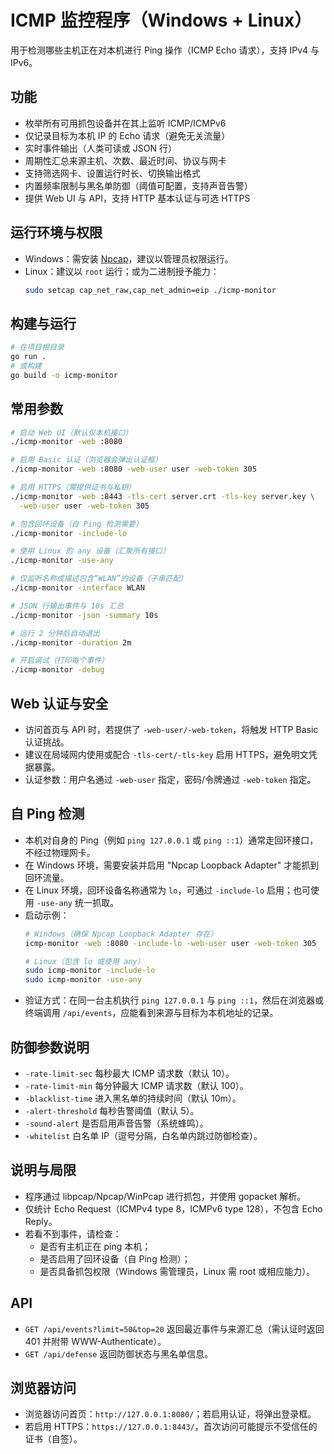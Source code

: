 # ICMP 监控程序（Windows + Linux）

用于检测哪些主机正在对本机进行 Ping 操作（ICMP Echo 请求），支持 IPv4 与 IPv6。

## 功能

- 枚举所有可用抓包设备并在其上监听 ICMP/ICMPv6
- 仅记录目标为本机 IP 的 Echo 请求（避免无关流量）
- 实时事件输出（人类可读或 JSON 行）
- 周期性汇总来源主机、次数、最近时间、协议与网卡
- 支持筛选网卡、设置运行时长、切换输出格式
- 内置频率限制与黑名单防御（阈值可配置，支持声音告警）
- 提供 Web UI 与 API，支持 HTTP 基本认证与可选 HTTPS

## 运行环境与权限

- Windows：需安装 [Npcap](https://npcap.com/)，建议以管理员权限运行。
- Linux：建议以 `root` 运行；或为二进制授予能力：
  ```bash
  sudo setcap cap_net_raw,cap_net_admin=eip ./icmp-monitor
  ```

## 构建与运行

```bash
# 在项目根目录
go run .
# 或构建
go build -o icmp-monitor
```

## 常用参数

```bash
# 启动 Web UI（默认仅本机接口）
./icmp-monitor -web :8080

# 启用 Basic 认证（浏览器会弹出认证框）
./icmp-monitor -web :8080 -web-user user -web-token 305

# 启用 HTTPS（需提供证书与私钥）
./icmp-monitor -web :8443 -tls-cert server.crt -tls-key server.key \
  -web-user user -web-token 305

# 包含回环设备（自 Ping 检测需要）
./icmp-monitor -include-lo

# 使用 Linux 的 any 设备（汇聚所有接口）
./icmp-monitor -use-any

# 仅监听名称或描述包含“WLAN”的设备（子串匹配）
./icmp-monitor -interface WLAN

# JSON 行输出事件与 10s 汇总
./icmp-monitor -json -summary 10s

# 运行 2 分钟后自动退出
./icmp-monitor -duration 2m

# 开启调试（打印每个事件）
./icmp-monitor -debug
```

## Web 认证与安全

- 访问首页与 API 时，若提供了 `-web-user/-web-token`，将触发 HTTP Basic 认证挑战。
- 建议在局域网内使用或配合 `-tls-cert/-tls-key` 启用 HTTPS，避免明文凭据暴露。
- 认证参数：用户名通过 `-web-user` 指定，密码/令牌通过 `-web-token` 指定。

## 自 Ping 检测

- 本机对自身的 Ping（例如 `ping 127.0.0.1` 或 `ping ::1`）通常走回环接口，不经过物理网卡。
- 在 Windows 环境，需要安装并启用 "Npcap Loopback Adapter" 才能抓到回环流量。
- 在 Linux 环境，回环设备名称通常为 `lo`，可通过 `-include-lo` 启用；也可使用 `-use-any` 统一抓取。
- 启动示例：
  ```bash
  # Windows（确保 Npcap Loopback Adapter 存在）
  icmp-monitor -web :8080 -include-lo -web-user user -web-token 305

  # Linux（包含 lo 或使用 any）
  sudo icmp-monitor -include-lo
  sudo icmp-monitor -use-any
  ```
- 验证方式：在同一台主机执行 `ping 127.0.0.1` 与 `ping ::1`，然后在浏览器或终端调用 `/api/events`，应能看到来源与目标为本机地址的记录。

## 防御参数说明

- `-rate-limit-sec` 每秒最大 ICMP 请求数（默认 10）。
- `-rate-limit-min` 每分钟最大 ICMP 请求数（默认 100）。
- `-blacklist-time` 进入黑名单的持续时间（默认 10m）。
- `-alert-threshold` 每秒告警阈值（默认 5）。
- `-sound-alert` 是否启用声音告警（系统蜂鸣）。
- `-whitelist` 白名单 IP（逗号分隔，白名单内跳过防御检查）。

## 说明与局限

- 程序通过 libpcap/Npcap/WinPcap 进行抓包，并使用 gopacket 解析。
- 仅统计 Echo Request（ICMPv4 type 8，ICMPv6 type 128），不包含 Echo Reply。
- 若看不到事件，请检查：
  - 是否有主机正在 ping 本机；
  - 是否启用了回环设备（自 Ping 检测）；
  - 是否具备抓包权限（Windows 需管理员，Linux 需 root 或相应能力）。

## API

- `GET /api/events?limit=50&top=20` 返回最近事件与来源汇总（需认证时返回 401 并附带 WWW-Authenticate）。
- `GET /api/defense` 返回防御状态与黑名单信息。

## 浏览器访问

- 浏览器访问首页：`http://127.0.0.1:8080/`；若启用认证，将弹出登录框。
- 若启用 HTTPS：`https://127.0.0.1:8443/`，首次访问可能提示不受信任的证书（自签）。

